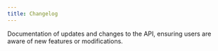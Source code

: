 ```yaml
---
title: Changelog
---
```


Documentation of updates and changes to the API, ensuring users are aware of new features or modifications.
